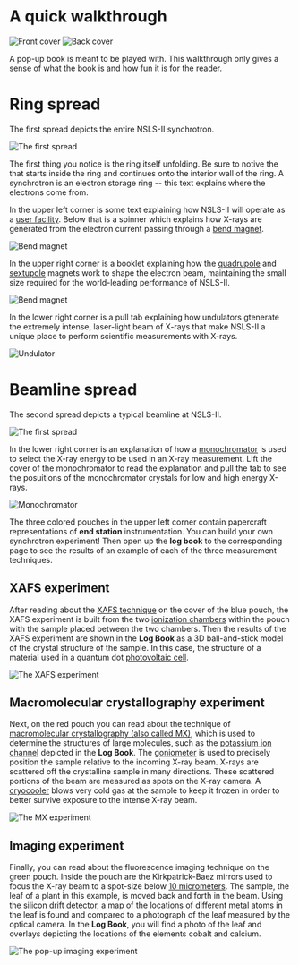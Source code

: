 A quick walkthrough
===================

![Front cover](images/frontcover.jpg) 
![Back cover](images/backcover.jpg) 

A pop-up book is meant to be played with.  This walkthrough only gives
a sense of what the book is and how fun it is for the reader.


# Ring spread

The first spread depicts the entire NSLS-II synchrotron.

![The first spread](images/firstspread.jpg)

The first thing you notice is the ring itself unfolding.  Be sure to
notive the that starts inside the ring and continues onto the interior
wall of the ring.  A synchrotron is an electron storage ring -- this
text explains where the electrons come from.

In the upper left corner is some text explaining how NSLS-II will
operate as a
[user facility](http://science.energy.gov/user-facilities/).  Below
that is a spinner which explains how X-rays are generated from the
electron current passing through a
[bend magnet](http://en.wikipedia.org/wiki/Dipole_magnet).

![Bend magnet](images/bendmagnet.jpg)

In the upper right corner is a booklet explaining how the
[quadrupole](http://en.wikipedia.org/wiki/Quadrupole_magnet) and
[sextupole](http://en.wikipedia.org/wiki/Sextupole_magnet) magnets
work to shape the electron beam, maintaining the small size required
for the world-leading performance of NSLS-II.

![Bend magnet](images/quadrupole.jpg)

In the lower right corner is a pull tab explaining how undulators
gtenerate the extremely intense, laser-light beam of X-rays that make
NSLS-II a unique place to perform scientific measurements with X-rays.

![Undulator](images/undulator.jpg)

# Beamline spread

The second spread depicts a typical beamline at NSLS-II.

![The first spread](images/secondspread.jpg)

In the lower right corner is an explanation of how a
[monochromator](http://en.wikipedia.org/wiki/Monochromator) is used to
select the X-ray energy to be used in an X-ray measurement.  Lift the
cover of the monochromator to read the explanation and pull the tab to
see the posuitions of the monochromator crystals for low and high
energy X-rays.

![Monochromator](images/mono.jpg)

The three colored pouches in the upper left corner contain papercraft
representations of **end station** instrumentation.  You can build
your own synchrotron experiment!  Then open up the **log book** to the
corresponding page to see the results of an example of each of the
three measurement techniques.



## XAFS experiment

After reading about the
[XAFS technique](http://en.wikipedia.org/wiki/Xafs) on the cover of
the blue pouch, the XAFS experiment is built from the two
[ionization chambers](http://en.wikipedia.org/wiki/Ionization_chamber)
within the pouch with the sample placed between the two chambers.
Then the results of the XAFS experiment are shown in the **Log Book**
as a 3D ball-and-stick model of the crystal structure of the sample.
In this case, the structure of a material used in a quantum dot
[photovoltaic cell](http://en.wikipedia.org/wiki/Photovoltaic_cell).

![The XAFS experiment](images/xafs.jpg)

## Macromolecular crystallography experiment

Next, on the red pouch you can read about the technique of
[macromolecular crystallography (also called MX)](http://en.wikipedia.org/wiki/Protein_crystallography#Biological_macromolecular_crystallography),
which is used to determine the structures of large molecules, such as
the
[potassium ion channel](http://en.wikipedia.org/wiki/Potassium_ion_channels)
depicted in the **Log Book**.  The
[goniometer](http://en.wikipedia.org/wiki/Goniometer) is used to
precisely position the sample relative to the incoming X-ray beam.
X-rays are scattered off the crystalline sample in many directions.
These scattered portions of the beam are measured as spots on the
X-ray camera.  A [cryocooler](http://en.wikipedia.org/wiki/Cryocooler)
blows very cold gas at the sample to keep it frozen in order to better
survive exposure to the intense X-ray beam.

![The MX experiment](images/mx.jpg)

## Imaging experiment

Finally, you can read about the fluorescence imaging technique on the
green pouch.  Inside the pouch are the Kirkpatrick-Baez mirrors used
to focus the X-ray beam to a spot-size below
[10 micrometers](http://en.wikipedia.org/wiki/10_micrometers).  The
sample, the leaf of a plant in this example, is moved back and forth
in the beam.  Using the
[silicon drift detector](http://en.wikipedia.org/wiki/Silicon_drift_detector),
a map of the locations of different metal atoms in the leaf is found
and compared to a photograph of the leaf measured by the optical
camera.  In the **Log Book**, you will find a photo of the leaf and
overlays depicting the locations of the elements cobalt and calcium.

![The pop-up imaging experiment](images/imaging.jpg)
